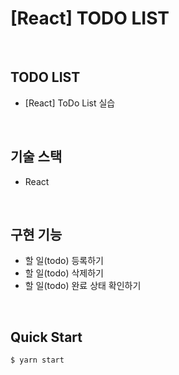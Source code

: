 # [React] TODO LIST
<br>

## TODO LIST
- [React] ToDo List 실습 

<br>

## 기술 스택
- React

<br>

## 구현 기능 
- 할 일(todo) 등록하기
- 할 일(todo) 삭제하기 
- 할 일(todo) 완료 상태 확인하기 

<br>

## Quick Start 
```
$ yarn start
```

